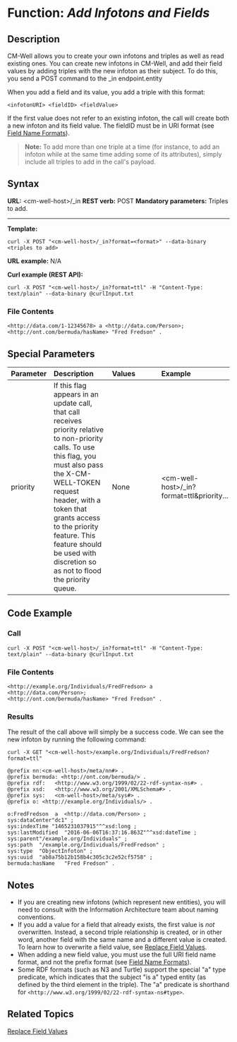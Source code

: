 # Function: *Add Infotons and Fields* #

## Description ##
CM-Well allows you to create your own infotons and triples as well as read existing ones. You can create new infotons in CM-Well, and add their field values by adding triples with the new infoton as their subject. To do this, you send a POST command to the _in endpoint.entity

When you add a field and its value, you add a triple with this format:

    <infotonURI> <fieldID> <fieldValue>

If the first value does not refer to an existing infoton, the call will create both a new infoton and its field value. The fieldID must be in URI format (see [Field Name Formats](API.FieldNameFormats.md)).

>**Note:** 
To add more than one triple at a time (for instance, to add an infoton while at the same time adding some of its attributes), simply include all triples to add in the call's payload.

## Syntax ##

**URL:** \<cm-well-host\>/_in
**REST verb:** POST
**Mandatory parameters:** Triples to add.

----------

**Template:**

    curl -X POST "<cm-well-host>/_in?format=<format>" --data-binary <triples to add>

**URL example:** N/A

**Curl example (REST API):**

    curl -X POST "<cm-well-host>/_in?format=ttl" -H "Content-Type: text/plain" --data-binary @curlInput.txt

### File Contents ###
    <http://data.com/1-12345678> a <http://data.com/Person>; 
    <http://ont.com/bermuda/hasName> "Fred Fredson" .

## Special Parameters ##

Parameter | Description&nbsp;&nbsp;&nbsp;&nbsp;&nbsp;&nbsp; | Values&nbsp;&nbsp;&nbsp;&nbsp;&nbsp;&nbsp;&nbsp;&nbsp;&nbsp;&nbsp; | Example
:----------|:-------------|:--------|:---------
priority | If this flag appears in an update call, that call receives priority relative to non-priority calls. To use this flag, you must also pass the X-CM-WELL-TOKEN request header, with a token that grants access to the priority feature. This feature should be used with discretion so as not to flood the priority queue. | None | \<cm-well-host\>/_in?format=ttl&priority...

## Code Example ##

### Call ###

    curl -X POST "<cm-well-host>/_in?format=ttl" -H "Content-Type: text/plain" --data-binary @curlInput.txt

### File Contents ###
    <http://example.org/Individuals/FredFredson> a <http://data.com/Person>; 
    <http://ont.com/bermuda/hasName> "Fred Fredson" .

### Results ###

The result of the call above will simply be a success code. We can see the new infoton by running the following command:

    curl -X GET "<cm-well-host>/example.org/Individuals/FredFredson?format=ttl"
    
    @prefix nn:<cm-well-host>/meta/nn#> .
    @prefix bermuda: <http://ont.com/bermuda/> .
    @prefix rdf:   <http://www.w3.org/1999/02/22-rdf-syntax-ns#> .
    @prefix xsd:   <http://www.w3.org/2001/XMLSchema#> .
    @prefix sys:   <cm-well-host>/meta/sys#> .
    @prefix o: <http://example.org/Individuals/> .
    
    o:FredFredson  a  <http://data.com/Person> ;
    sys:dataCenter"dc1" ;
    sys:indexTime "1465231037915"^^xsd:long ;
    sys:lastModified  "2016-06-06T16:37:16.863Z"^^xsd:dateTime ;
    sys:parent"/example.org/Individuals" ;
    sys:path  "/example.org/Individuals/FredFredson" ;
    sys:type  "ObjectInfoton" ;
    sys:uuid  "ab8a75b12b158b4c305c3c2e52cf5758" ;
    bermuda:hasName   "Fred Fredson" .    

## Notes ##

* If you are creating new infotons (which represent new entities), you will need to consult with the Information Architecture team about naming conventions. 
* If you add a value for a field that already exists, the first value is *not* overwritten. Instead, a second triple relationship is created, or in other word, another field with the same name and a different value is created. To learn how to overwrite a field value, see [Replace Field Values](API.Update.ReplaceFieldValues.md).
* When adding a new field value, you must use the full URI field name format, and not the prefix format (see [Field Name Formats](API.FieldNameFormats.md)).
* Some RDF formats (such as N3 and Turtle) support the special "a" type predicate, which indicates that the subject "is a" typed entity (as defined by the third element in the triple). The "a" predicate is shorthand for `<http://www.w3.org/1999/02/22-rdf-syntax-ns#type>`.

## Related Topics ##
[Replace Field Values](API.Update.ReplaceFieldValues.md)


